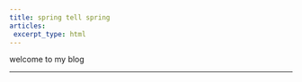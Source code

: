 ```yaml
---
title: spring tell spring
articles:
 excerpt_type: html
---
```


<!--more-->

welcome to my blog

---

